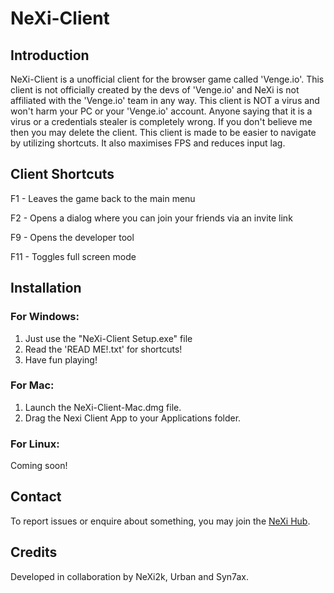 # NeXi-Client

## Introduction

NeXi-Client is a unofficial client for the browser game called 'Venge.io'. This client is not officially created by the devs of 'Venge.io' and NeXi is not affiliated with the 'Venge.io' team in any way. This client is NOT a virus and won't harm your PC or your 'Venge.io' account. Anyone saying that it is a virus or a credentials stealer is completely wrong. If you don't believe me then you may delete the client. This client is made to be easier to navigate by utilizing shortcuts. It also maximises FPS and reduces input lag.

## Client Shortcuts

F1 - Leaves the game back to the main menu

F2 - Opens a dialog where you can join your friends via an invite link

F9 - Opens the developer tool

F11 - Toggles full screen mode

## Installation

### For Windows:
1. Just use the "NeXi-Client Setup.exe" file
2. Read the 'READ ME!.txt' for shortcuts!
3. Have fun playing!

### For Mac:
1. Launch the NeXi-Client-Mac.dmg file.
2. Drag the Nexi Client App to your Applications folder.

### For Linux:
Coming soon!

## Contact

To report issues or enquire about something, you may join the [NeXi Hub](https://discord.gg/vQZbaT6).

## Credits

Developed in collaboration by NeXi2k, Urban and Syn7ax.
